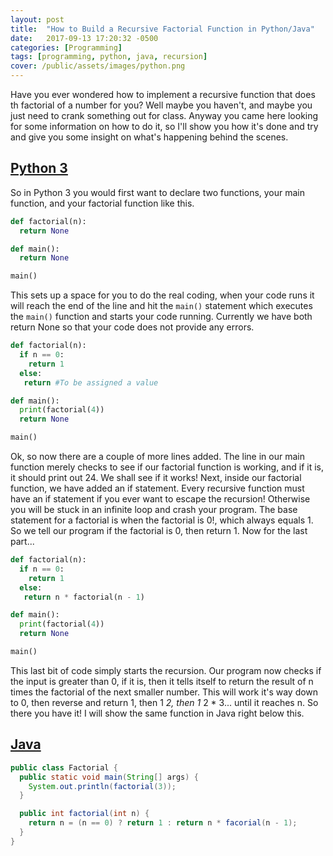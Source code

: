 ```yaml
---
layout: post
title:  "How to Build a Recursive Factorial Function in Python/Java"
date:   2017-09-13 17:20:32 -0500
categories: [Programming]
tags: [programming, python, java, recursion]
cover: /public/assets/images/python.png
---
```

Have you ever wondered how to implement a recursive function that does th factorial of a number for you? Well maybe you haven't, and maybe you just need to crank something out for class. Anyway you came here looking for some information on how to do it, so I'll show you how it's done and try and give you some insight on what's happening behind the scenes.

<u>Python 3</u>
---------------

So in Python 3 you would first want to declare two functions, your main function, and your factorial function like this.

``` python
def factorial(n):
  return None

def main():
  return None

main()
```

This sets up a space for you to do the real coding, when your code runs it will reach the end of the line and hit the `main()` statement which executes the `main()` function and starts your code running. Currently we have both return None so that your code does not provide any errors.

``` python
def factorial(n):
  if n == 0:
    return 1
  else:
   return #To be assigned a value

def main():
  print(factorial(4))
  return None

main()
```

Ok, so now there are a couple of more lines added. The line in our main function merely checks to see if our factorial function is working, and if it is, it should print out 24. We shall see if it works! Next, inside our factorial function, we have added an if statement. Every recursive function must have an if statement if you ever want to escape the recursion! Otherwise you will be stuck in an infinite loop and crash your program. The base statement for a factorial is when the factorial is 0!, which always equals 1. So we tell our program if the factorial is 0, then return 1. Now for the last part...

``` python
def factorial(n):
  if n == 0:
    return 1
  else:
   return n * factorial(n - 1)

def main():
  print(factorial(4))
  return None

main()
```

This last bit of code simply starts the recursion. Our program now checks if the input is greater than 0, if it is, then it tells itself to return the result of n times the factorial of the next smaller number. This will work it's way down to 0, then reverse and return 1, then 1 *2, then 1* 2 * 3... until it reaches n. So there you have it! I will show the same function in Java right below this.

<u>Java</u>
-----------

```java
public class Factorial {
  public static void main(String[] args) {
    System.out.println(factorial(3));
  }

  public int factorial(int n) {
    return n = (n == 0) ? return 1 : return n * facorial(n - 1);
  }
}
```
